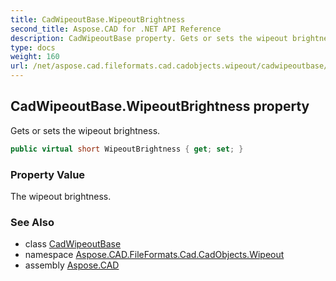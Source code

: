 ```yaml
---
title: CadWipeoutBase.WipeoutBrightness
second_title: Aspose.CAD for .NET API Reference
description: CadWipeoutBase property. Gets or sets the wipeout brightness
type: docs
weight: 160
url: /net/aspose.cad.fileformats.cad.cadobjects.wipeout/cadwipeoutbase/wipeoutbrightness/
---
```

## CadWipeoutBase.WipeoutBrightness property

Gets or sets the wipeout brightness.

```csharp
public virtual short WipeoutBrightness { get; set; }
```

### Property Value

The wipeout brightness.

### See Also

* class [CadWipeoutBase](../)
* namespace [Aspose.CAD.FileFormats.Cad.CadObjects.Wipeout](../../cadwipeoutbase/)
* assembly [Aspose.CAD](../../../)


